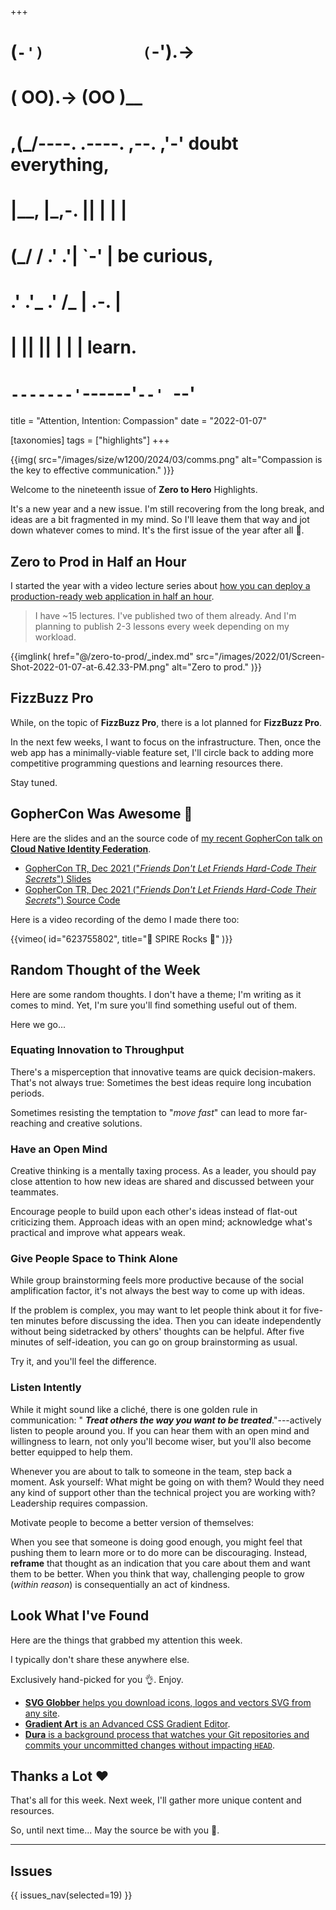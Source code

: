 +++
#   (`-')           (`-').->
#   ( OO).->        (OO )__
# ,(_/----. .----. ,--. ,'-' doubt everything,
# |__,    |\_,-.  ||  | |  |
#  (_/   /    .' .'|  `-'  | be curious,
#  .'  .'_  .'  /_ |  .-.  |
# |       ||      ||  | |  | learn.
# `-------'`------'`--' `--'

title = "Attention, Intention: Compassion"
date = "2022-01-07"

[taxonomies]
tags = ["highlights"]
+++

{{img(
  src="/images/size/w1200/2024/03/comms.png"
  alt="Compassion is the key to effective communication."
)}}

Welcome to the nineteenth issue of **Zero to Hero** Highlights.

It's a new year and a new issue. I'm still recovering from the long break, and
ideas are a bit fragmented in my mind. So I'll leave them that way and jot down
whatever comes to mind. It's the first issue of the year after all 🙂.

## Zero to Prod in Half an Hour

I started the year with a video lecture series about [how you can 
deploy a production-ready web application in half an hour][zero-to-prod].

> I have ~15 lectures. I've published two of them already. And I'm planning to
> publish 2-3 lessons every week depending on my workload.

{{imglink(
  href="@/zero-to-prod/_index.md"
  src="/images/2022/01/Screen-Shot-2022-01-07-at-6.42.33-PM.png"
  alt="Zero to prod."
)}}

[zero-to-prod]: @/zero-to-prod/_index.md

## FizzBuzz Pro

While, on the topic of **FizzBuzz Pro**, there is a lot planned for **FizzBuzz
Pro**.

In the next few weeks, I want to focus on the infrastructure. Then, once the web
app has a minimally-viable feature set, I'll circle back to adding more
competitive programming questions and learning resources there.

Stay tuned.

## GopherCon Was Awesome 🎉

Here are the slides and an the source code of [my recent GopherCon talk on 
**Cloud Native Identity Federation**](@/spire/spire-rocks.md).

* [GopherCon TR, Dec 2021 ("*Friends Don't Let Friends Hard-Code Their
  Secrets*") Slides][gopher-pdf]
* [GopherCon TR, Dec 2021 ("*Friends Don't Let Friends Hard-Code Their
  Secrets*") Source Code][gopher-zip]

[gopher-pdf]: https://assets.zerotohero.dev/gophercon-tr-dec-2021/SPIRE-gophercon-TR-Dec-2021.pdf
[gopher-zip]: https://assets.zerotohero.dev/gophercon-tr-dec-2021/SPIRE-gophercon-TR-Dec-2021-src.zip

Here is a video recording of the demo I made there too:

{{vimeo(
  id="623755802", 
  title="🤘 SPIRE Rocks 🤘"
)}}

## Random Thought of the Week

Here are some random thoughts. I don't have a theme; I'm writing as it comes to
mind. Yet, I'm sure you'll find something useful out of them.

Here we go...

### Equating Innovation to Throughput

There's a misperception that innovative teams are quick decision-makers. That's
not always true: Sometimes the best ideas require long incubation periods.

Sometimes resisting the temptation to "*move fast*" can lead to more
far-reaching and creative solutions.

### Have an Open Mind

Creative thinking is a mentally taxing process. As a leader, you should pay
close attention to how new ideas are shared and discussed between your
teammates.

Encourage people to build upon each other's ideas instead of flat-out
criticizing them. Approach ideas with an open mind; acknowledge what's practical
and improve what appears weak.

### Give People Space to Think Alone

While group brainstorming feels more productive because of the social
amplification factor, it's not always the best way to come up with ideas.

If the problem is complex, you may want to let people think about it for
five-ten minutes before discussing the idea. Then you can ideate independently
without being sidetracked by others' thoughts can be helpful. After five minutes
of self-ideation, you can go on group brainstorming as usual.

Try it, and you'll feel the difference.

### Listen Intently

While it might sound like a cliché, there is one golden rule in communication: "
**_Treat others the way you want to be treated_**."---actively listen to people
around you. If you can hear them with an open mind and willingness to learn, not
only you'll become wiser, but you'll also become better equipped to help them.

Whenever you are about to talk to someone in the team, step back a moment. Ask
yourself: What might be going on with them? Would they need any kind of support
other than the technical project you are working with? Leadership requires
compassion.

Motivate people to become a better version of themselves:

When you see that someone is doing good enough, you might feel that pushing them
to learn more or to do more can be discouraging. Instead, **reframe** that 
thought as an indication that you care about them and want them to be better. 
When you think that way, challenging people to grow (*within reason*) is 
consequentially an act of kindness.

## Look What I've Found

Here are the things that grabbed my attention this week.

I typically don't share these anywhere else.

Exclusively hand-picked for you 👌. Enjoy.

* [**SVG Globber** helps you download icons, logos and vectors SVG from any 
  site][globber].
* [**Gradient Art** is an Advanced CSS Gradient Editor][gradient].
* [**Dura** is a background process that watches your Git repositories and 
  commits your uncommitted changes without impacting `HEAD`][dura].

[globber]: https://www.svggobbler.com/
[gradient]: https://gra.dient.art/
[dura]: https://github.com/tkellogg/dura


## Thanks a Lot ❤️

That's all for this week. Next week, I'll gather more unique content and
resources.

So, until next time... May the source be with you 🦄.

--------

## Issues

{{ issues_nav(selected=19) }}
